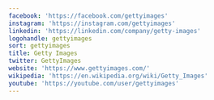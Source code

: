 ```yaml
---
facebook: 'https://facebook.com/gettyimages'
instagram: 'https://instagram.com/gettyimages'
linkedin: 'https://linkedin.com/company/getty-images'
logohandle: gettyimages
sort: gettyimages
title: Getty Images
twitter: GettyImages
website: 'https://www.gettyimages.com/'
wikipedia: 'https://en.wikipedia.org/wiki/Getty_Images'
youtube: 'https://youtube.com/user/gettyimages'
---
```

